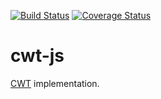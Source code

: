 [![Build Status](https://travis-ci.org/erdtman/cwt-js.svg?branch=master)](https://travis-ci.org/erdtman/cwt-js)
[![Coverage Status](https://coveralls.io/github/erdtman/cwt-js/badge.svg?branch=master)](https://coveralls.io/github/erdtman/cwt-js?branch=master)

# cwt-js
[CWT](https://tools.ietf.org/html/draft-ietf-ace-cbor-web-token) implementation.
